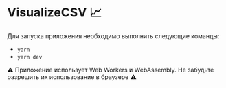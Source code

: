 # VisualizeCSV 📈

Для запуска приложения необходимо выполнить следующие команды:

- `yarn`
- `yarn dev`

⚠️ Приложение использует Web Workers и WebAssembly. Не забудьте разрешить их использование в браузере ⚠️
